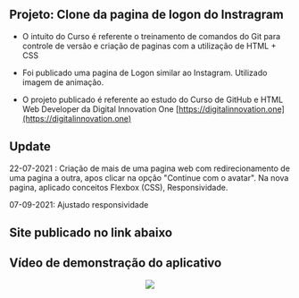 ## Projeto: Clone da pagina de logon do Instragram

- O intuito do Curso é referente o treinamento de comandos do Git para controle de versão e criação de paginas com a utilização de HTML + CSS 

- Foi publicado uma pagina de Logon similar ao Instagram. Utilizado imagem de animação.

- O projeto publicado é referente ao estudo do Curso de GitHub e HTML Web Developer da Digital Innovation One [https://digitalinnovation.one](https://digitalinnovation.one)

## Update
22-07-2021 : Criação de mais de uma pagina web com redirecionamento de uma pagina a outra, apos clicar na opção "Continue com o avatar". Na nova pagina, aplicado conceitos Flexbox (CSS), Responsividade.

07-09-2021: Ajustado responsividade

## Site publicado no link abaixo
  []()

## Vídeo de demonstração do aplicativo

<p align="center">
   <img src="https://github.com/camila-github/projeto-curso-git-dio/blob/master/docs/video-.gif"/>
</p>

